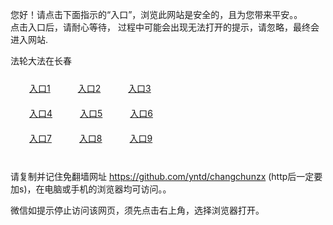 您好！请点击下面指示的“入口”，浏览此网站是安全的，且为您带来平安。。 <br/>
点击入口后，请耐心等待， 过程中可能会出现无法打开的提示，请忽略，最终会进入网站. </br>

法轮大法在长春<br/>
<div style="padding:10px"><a style="margin:20px" target="_blank" href="https://d1axp6o5m893di.cloudfront.net/2Qpsp?hihks" id="ccLink1" rel="nofollow">入口1</a> <a target="_blank" style="margin:20px" href="https://d3mft9jlm8hx1x.cloudfront.net/2Qpsp?shecikrb" id="ccLink2" rel="nofollow">入口2</a> <a style="margin:20px" target="_blank" href="https://d2kfrw7cc71c8a.cloudfront.net/2Qpsp?gponjddl" id="ccLink3" rel="nofollow">入口3</a></div>

<div style="padding:10px" ><a style="margin:20px" target="_blank" href="https://d1axp6o5m893di.cloudfront.net/2Qpsp?hihks" id="ccLink4" rel="nofollow">入口4</a> <a style="margin:20px" href="https://d3mft9jlm8hx1x.cloudfront.net/2Qpsp?shecikrb" target="_blank" id="ccLink5" rel="nofollow">入口5</a> <a style="margin:20px" href="https://d2kfrw7cc71c8a.cloudfront.net/2Qpsp?gponjddl" target="_blank" id="ccLink6" rel="nofollow">入口6</a></div>

<div style="padding:10px"><a style="margin:20px" target="_blank" href="https://d1axp6o5m893di.cloudfront.net/2Qpsp?hihks" id="ccLink7" rel="nofollow">入口7</a> <a style="margin:20px" href="https://d3mft9jlm8hx1x.cloudfront.net/2Qpsp?shecikrb" target="_blank" id="ccLink8" rel="nofollow">入口8</a> <a style="margin:20px" target="_blank" href="https://d2kfrw7cc71c8a.cloudfront.net/2Qpsp?gponjddl" id="ccLink9" rel="nofollow">入口9</a></div>

<br/>



请复制并记住免翻墙网址 https://github.com/yntd/changchunzx (http后一定要加s)，在电脑或手机的浏览器均可访问。。<br/>

微信如提示停止访问该网页，须先点击右上角，选择浏览器打开。
